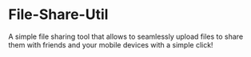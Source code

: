 # File-Share-Util
A simple file sharing tool that allows to seamlessly upload files to share them with friends and your mobile devices with a simple click!
